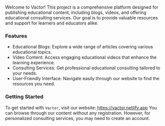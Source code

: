 Welcome to Vactor! 
This project is a comprehensive platform designed for publishing educational content, including blogs, videos, and offering educational consulting services. Our goal is to provide valuable resources and support for learners and educators alike.


### Features
- Educational Blogs: Explore a wide range of articles covering various educational topics.
- Video Content: Access engaging educational videos that enhance the learning experience.
- Consulting Services: Get professional educational consulting tailored to your needs.
- User-Friendly Interface: Navigate easily through our website to find the resources you need.

### Getting Started
To get started with <code>Vactor</code>, visit our website:
https://vactor.netlify.app
You can browse through our content without any registration. However, for personalized consulting services, you may need to create an account.
